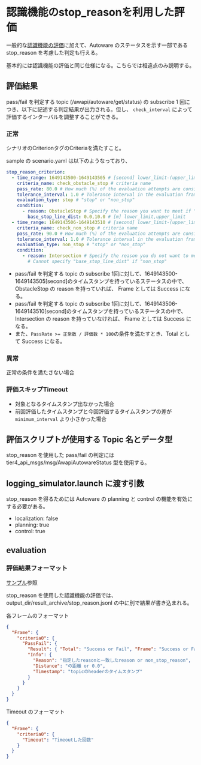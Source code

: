 # 認識機能のstop_reasonを利用した評価

一般的な[認識機能の評価](/docs/use_case/perception.ja.md)に加えて、Autoware のステータスを示す一部である stop_reason を考慮した判定も行える。

基本的には認識機能の評価と同じ仕様になる。こちらでは相違点のみ説明する。

## 評価結果

pass/fail を判定する topic (/awapi/autoware/get/status) の subscribe 1 回につき、以下に記述する判定結果が出力される。但し、 `check_interval` によって評価するインターバルを調整することができる。

### 正常

シナリオのCriterionタグのCriteriaを満たすこと。

sample の scenario.yaml は以下のようなっており、

```yaml
stop_reason_criterion:
  - time_range: 1649143500-1649143505 # [second] lower_limit-(upper_limit) [Upper limit can be omitted. If omitted value is (2 ** 63 - 1)]
    criteria_name: check_obstacle_stop # criteria name
    pass_rate: 80.0 # How much (%) of the evaluation attempts are considered successful.
    tolerance_interval: 1.0 # Tolerance interval in the evaluation frame
    evaluation_type: stop # "stop" or "non_stop"
    condition:
      - reason: ObstacleStop # Specify the reason you want to meet if "stop"
        base_stop_line_dist: 0.0,10.0 # [m] lower_limit,upper_limit
  - time_range: 1649143506-1649143510 # [second] lower_limit-(upper_limit) [Upper limit can be omitted. If omitted value is (2 ** 63 - 1)]
    criteria_name: check_non_stop # criteria name
    pass_rate: 90.0 # How much (%) of the evaluation attempts are considered successful.
    tolerance_interval: 1.0 # Tolerance interval in the evaluation frame
    evaluation_type: non_stop # "stop" or "non_stop"
    condition:
      - reason: Intersection # Specify the reason you do not want to meet if "non_stop"
        # Cannot specify "base_stop_line_dist" if "non_stop"
```

- pass/fail を判定する topic の subscribe 1回に対して、1649143500-1649143505[second]のタイムスタンプを持っているステータスの中で、 ObstacleStop の reason を持っていれば、 Frame としては Success になる。
- pass/fail を判定する topic の subscribe 1回に対して、1649143506-1649143510[second]のタイムスタンプを持っているステータスの中で、Intersection の reason を持っていなければ、 Frame としては Success になる。
- また、`PassRate >= 正常数 / 評価数 * 100`の条件を満たすとき、Total として Success になる。

### 異常

正常の条件を満たさない場合

### 評価スキップTimeout

- 対象となるタイムスタンプ出なかった場合
- 前回評価したタイムスタンプと今回評価するタイムスタンプの差が `minimum_interval` より小さかった場合

## 評価スクリプトが使用する Topic 名とデータ型

stop_reason を使用した pass/fail の判定には tier4_api_msgs/msg/AwapiAutowareStatus 型を使用する。

## logging_simulator.launch に渡す引数

stop_reason を得るためには Autoware の planning と control の機能を有効にする必要がある。

- localization: false
- planning: true
- control: true

## evaluation

### 評価結果フォーマット

[サンプル](https://github.com/tier4/driving_log_replayer_v2/blob/develop/sample/perception/result_stop_reason.json)参照

stop_reason を使用した認識機能の評価では、output_dir/result_archive/stop_reason.jsonl の中に別で結果が書き込まれる。

各フレームのフォーマット

```json
{
  "Frame": {
    "criteria0": {
      "PassFail": {
        "Result": { "Total": "Success or Fail", "Frame": "Success or Fail" },
        "Info": {
          "Reason": "指定したreasonと一致したreason or non_stop_reason",
          "Distance": "の距離 or 0.0",
          "Timestamp": "topicのheaderのタイムスタンプ"
        }
      }
    }
  }
}
```

Timeout のフォーマット

```json
{
  "Frame": {
    "criteria0": {
      "Timeout": "Timeoutした回数"
    }
  }
}
```
